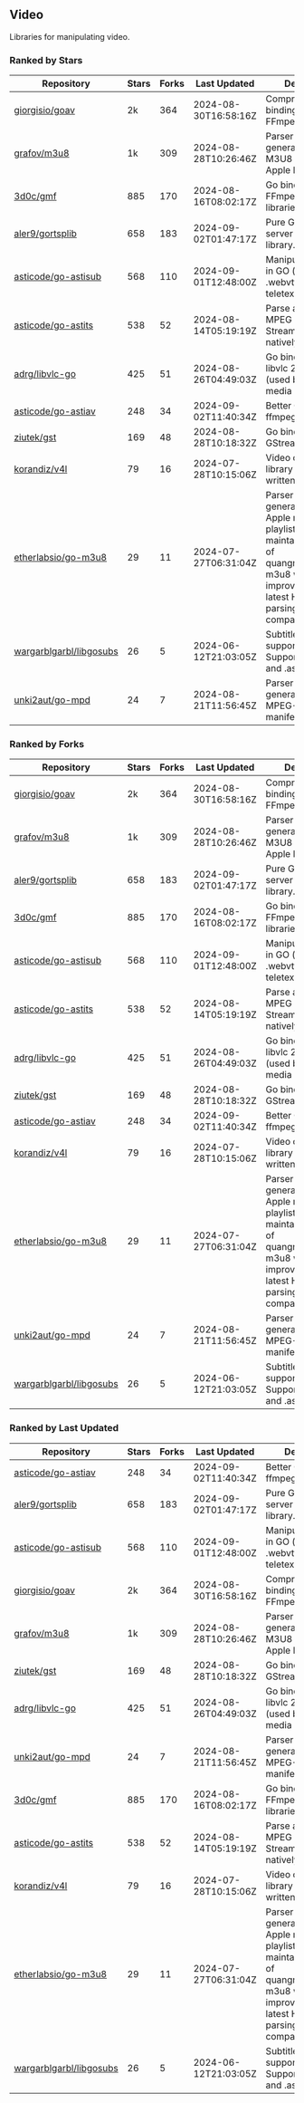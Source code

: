 ## Video

Libraries for manipulating video.

### Ranked by Stars

| Repository | Stars | Forks | Last Updated | Description | 
|------------|-------|-------|--------------|-------------|
| [giorgisio/goav](https://github.com/giorgisio/goav) | 2k | 364 | 2024-08-30T16:58:16Z |  Comprehensive Go bindings for FFmpeg. |
| [grafov/m3u8](https://github.com/grafov/m3u8) | 1k | 309 | 2024-08-28T10:26:46Z |  Parser and generator library of M3U8 playlists for Apple HLS. |
| [3d0c/gmf](https://github.com/3d0c/gmf) | 885 | 170 | 2024-08-16T08:02:17Z |  Go bindings for FFmpeg av\* libraries. |
| [aler9/gortsplib](https://github.com/aler9/gortsplib) | 658 | 183 | 2024-09-02T01:47:17Z |  Pure Go RTSP server and client library. |
| [asticode/go-astisub](https://github.com/asticode/go-astisub) | 568 | 110 | 2024-09-01T12:48:00Z |  Manipulate subtitles in GO (.srt, .stl, .ttml, .webvtt, .ssa/.ass, teletext, .smi, etc.). |
| [asticode/go-astits](https://github.com/asticode/go-astits) | 538 | 52 | 2024-08-14T05:19:19Z |  Parse and demux MPEG Transport Streams (.ts) natively in GO. |
| [adrg/libvlc-go](https://github.com/adrg/libvlc-go) | 425 | 51 | 2024-08-26T04:49:03Z |  Go bindings for libvlc 2.X/3.X/4.X (used by the VLC media player). |
| [asticode/go-astiav](https://github.com/asticode/go-astiav) | 248 | 34 | 2024-09-02T11:40:34Z |  Better C bindings for ffmpeg in GO. |
| [ziutek/gst](https://github.com/ziutek/gst) | 169 | 48 | 2024-08-28T10:18:32Z |  Go bindings for GStreamer. |
| [korandiz/v4l](https://github.com/korandiz/v4l) | 79 | 16 | 2024-07-28T10:15:06Z |  Video capture library for Linux, written in Go. |
| [etherlabsio/go-m3u8](https://github.com/etherlabsio/go-m3u8) | 29 | 11 | 2024-07-27T06:31:04Z |  Parser and generator library for Apple m3u8 playlists. Actively maintained version of quangngotan95/go-m3u8 with improvements and latest HLS playlist parsing compatibility. |
| [wargarblgarbl/libgosubs](https://github.com/wargarblgarbl/libgosubs) | 26 | 5 | 2024-06-12T21:03:05Z |  Subtitle format support for go. Supports .srt, .ttml, and .ass. |
| [unki2aut/go-mpd](https://github.com/unki2aut/go-mpd) | 24 | 7 | 2024-08-21T11:56:45Z |  Parser and generator library for MPEG-DASH manifest files. |

### Ranked by Forks

| Repository | Stars | Forks | Last Updated | Description | 
|------------|-------|-------|--------------|-------------|
| [giorgisio/goav](https://github.com/giorgisio/goav) | 2k | 364 | 2024-08-30T16:58:16Z |  Comprehensive Go bindings for FFmpeg. |
| [grafov/m3u8](https://github.com/grafov/m3u8) | 1k | 309 | 2024-08-28T10:26:46Z |  Parser and generator library of M3U8 playlists for Apple HLS. |
| [aler9/gortsplib](https://github.com/aler9/gortsplib) | 658 | 183 | 2024-09-02T01:47:17Z |  Pure Go RTSP server and client library. |
| [3d0c/gmf](https://github.com/3d0c/gmf) | 885 | 170 | 2024-08-16T08:02:17Z |  Go bindings for FFmpeg av\* libraries. |
| [asticode/go-astisub](https://github.com/asticode/go-astisub) | 568 | 110 | 2024-09-01T12:48:00Z |  Manipulate subtitles in GO (.srt, .stl, .ttml, .webvtt, .ssa/.ass, teletext, .smi, etc.). |
| [asticode/go-astits](https://github.com/asticode/go-astits) | 538 | 52 | 2024-08-14T05:19:19Z |  Parse and demux MPEG Transport Streams (.ts) natively in GO. |
| [adrg/libvlc-go](https://github.com/adrg/libvlc-go) | 425 | 51 | 2024-08-26T04:49:03Z |  Go bindings for libvlc 2.X/3.X/4.X (used by the VLC media player). |
| [ziutek/gst](https://github.com/ziutek/gst) | 169 | 48 | 2024-08-28T10:18:32Z |  Go bindings for GStreamer. |
| [asticode/go-astiav](https://github.com/asticode/go-astiav) | 248 | 34 | 2024-09-02T11:40:34Z |  Better C bindings for ffmpeg in GO. |
| [korandiz/v4l](https://github.com/korandiz/v4l) | 79 | 16 | 2024-07-28T10:15:06Z |  Video capture library for Linux, written in Go. |
| [etherlabsio/go-m3u8](https://github.com/etherlabsio/go-m3u8) | 29 | 11 | 2024-07-27T06:31:04Z |  Parser and generator library for Apple m3u8 playlists. Actively maintained version of quangngotan95/go-m3u8 with improvements and latest HLS playlist parsing compatibility. |
| [unki2aut/go-mpd](https://github.com/unki2aut/go-mpd) | 24 | 7 | 2024-08-21T11:56:45Z |  Parser and generator library for MPEG-DASH manifest files. |
| [wargarblgarbl/libgosubs](https://github.com/wargarblgarbl/libgosubs) | 26 | 5 | 2024-06-12T21:03:05Z |  Subtitle format support for go. Supports .srt, .ttml, and .ass. |

### Ranked by Last Updated

| Repository | Stars | Forks | Last Updated | Description | 
|------------|-------|-------|--------------|-------------|
| [asticode/go-astiav](https://github.com/asticode/go-astiav) | 248 | 34 | 2024-09-02T11:40:34Z |  Better C bindings for ffmpeg in GO. |
| [aler9/gortsplib](https://github.com/aler9/gortsplib) | 658 | 183 | 2024-09-02T01:47:17Z |  Pure Go RTSP server and client library. |
| [asticode/go-astisub](https://github.com/asticode/go-astisub) | 568 | 110 | 2024-09-01T12:48:00Z |  Manipulate subtitles in GO (.srt, .stl, .ttml, .webvtt, .ssa/.ass, teletext, .smi, etc.). |
| [giorgisio/goav](https://github.com/giorgisio/goav) | 2k | 364 | 2024-08-30T16:58:16Z |  Comprehensive Go bindings for FFmpeg. |
| [grafov/m3u8](https://github.com/grafov/m3u8) | 1k | 309 | 2024-08-28T10:26:46Z |  Parser and generator library of M3U8 playlists for Apple HLS. |
| [ziutek/gst](https://github.com/ziutek/gst) | 169 | 48 | 2024-08-28T10:18:32Z |  Go bindings for GStreamer. |
| [adrg/libvlc-go](https://github.com/adrg/libvlc-go) | 425 | 51 | 2024-08-26T04:49:03Z |  Go bindings for libvlc 2.X/3.X/4.X (used by the VLC media player). |
| [unki2aut/go-mpd](https://github.com/unki2aut/go-mpd) | 24 | 7 | 2024-08-21T11:56:45Z |  Parser and generator library for MPEG-DASH manifest files. |
| [3d0c/gmf](https://github.com/3d0c/gmf) | 885 | 170 | 2024-08-16T08:02:17Z |  Go bindings for FFmpeg av\* libraries. |
| [asticode/go-astits](https://github.com/asticode/go-astits) | 538 | 52 | 2024-08-14T05:19:19Z |  Parse and demux MPEG Transport Streams (.ts) natively in GO. |
| [korandiz/v4l](https://github.com/korandiz/v4l) | 79 | 16 | 2024-07-28T10:15:06Z |  Video capture library for Linux, written in Go. |
| [etherlabsio/go-m3u8](https://github.com/etherlabsio/go-m3u8) | 29 | 11 | 2024-07-27T06:31:04Z |  Parser and generator library for Apple m3u8 playlists. Actively maintained version of quangngotan95/go-m3u8 with improvements and latest HLS playlist parsing compatibility. |
| [wargarblgarbl/libgosubs](https://github.com/wargarblgarbl/libgosubs) | 26 | 5 | 2024-06-12T21:03:05Z |  Subtitle format support for go. Supports .srt, .ttml, and .ass. |

